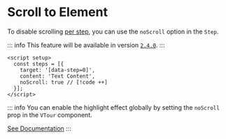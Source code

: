 # Scroll to Element

To disable scrolling <u>per step</u>, you can use the `noScroll` option in the `Step`.

::: info
This feature will be available in version [`2.4.0`](./roadmap#_(TBA)-🚧).
:::

```vue
<script setup>
  const steps = [{
    target: '[data-step=0]',
    content: 'Text Content',
    noScroll: true // [!code ++]
  }];
</script>
```

::: info
You can enable the highlight effect globally by setting the `noScroll` prop in the `VTour` component.

[See Documentation](./scroll-to-element.md)
:::
